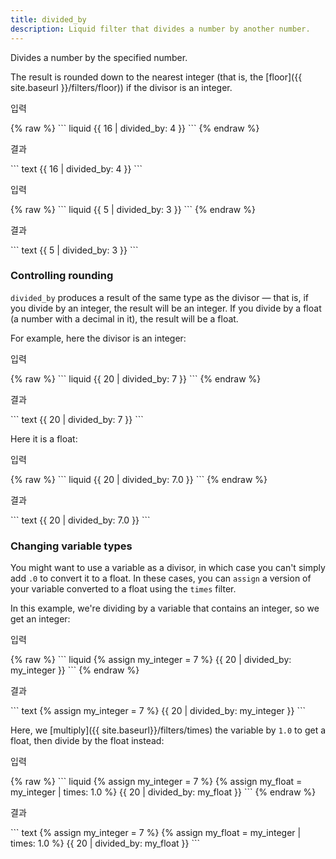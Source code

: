 ```yaml
---
title: divided_by
description: Liquid filter that divides a number by another number.
---
```


Divides a number by the specified number.

The result is rounded down to the nearest integer (that is, the [floor]({{ site.baseurl }}/filters/floor)) if the divisor is an integer.

<p class="code-label">입력</p>
{% raw %}
``` liquid
{{ 16 | divided_by: 4 }}
```
{% endraw %}

<p class="code-label">결과</p>
``` text
{{ 16 | divided_by: 4 }}
```

<p class="code-label">입력</p>
{% raw %}
``` liquid
{{ 5 | divided_by: 3 }}
```
{% endraw %}

<p class="code-label">결과</p>
``` text
{{ 5 | divided_by: 3 }}
```

### Controlling rounding

`divided_by` produces a result of the same type as the divisor — that is, if you divide by an integer, the result will be an integer. If you divide by a float (a number with a decimal in it), the result will be a float.

For example, here the divisor is an integer:

<p class="code-label">입력</p>
{% raw %}
``` liquid
{{ 20 | divided_by: 7 }}
```
{% endraw %}

<p class="code-label">결과</p>
``` text
{{ 20 | divided_by: 7 }}
```

Here it is a float:

<p class="code-label">입력</p>
{% raw %}
``` liquid
{{ 20 | divided_by: 7.0 }}
```
{% endraw %}

<p class="code-label">결과</p>
``` text
{{ 20 | divided_by: 7.0 }}
```

### Changing variable types

You might want to use a variable as a divisor, in which case you can't simply add `.0` to convert it to a float. In these cases, you can `assign` a version of your variable converted to a float using the `times` filter.

In this example, we're dividing by a variable that contains an integer, so we get an integer:

<p class="code-label">입력</p>
{% raw %}
``` liquid
{% assign my_integer = 7 %}
{{ 20 | divided_by: my_integer }}
```
{% endraw %}

<p class="code-label">결과</p>
``` text
{% assign my_integer = 7 %}
{{ 20 | divided_by: my_integer }}
```

Here, we [multiply]({{ site.baseurl}}/filters/times) the variable by `1.0` to get a float, then divide by the float instead:

<p class="code-label">입력</p>
{% raw %}
``` liquid
{% assign my_integer = 7 %}
{% assign my_float = my_integer | times: 1.0 %}
{{ 20 | divided_by: my_float }}
```
{% endraw %}

<p class="code-label">결과</p>
``` text
{% assign my_integer = 7 %}
{% assign my_float = my_integer | times: 1.0 %}
{{ 20 | divided_by: my_float }}
```

